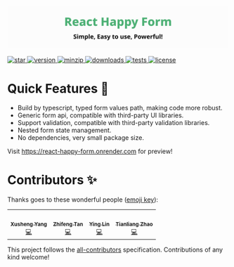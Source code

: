 ![title](media/repo-header.svg)

<a href="https://github.com/react-earth/react-happy-form" target="\_parent">
  <img alt="star" src="https://img.shields.io/github/stars/react-earth/react-happy-form.svg?style=social&label=Star" />
</a>
<a href="https://www.npmjs.com/package/react-happy-form" target="\_parent">
  <img src="https://img.shields.io/npm/v/react-happy-form" alt="version">
</a>
<a href="https://www.npmjs.com/package/react-happy-form" target="\_parent">
  <img alt="minzip" src="https://img.shields.io/bundlephobia/minzip/react-happy-form" />
</a>
<a href="https://www.npmjs.com/package/react-happy-form" target="\_parent">
  <img alt="downloads" src="https://img.shields.io/npm/dm/react-happy-form.svg" />
</a>
<a href="https://github.com/react-earth/react-happy-form" target="\_parent">
  <img alt="tests" src="https://img.shields.io/badge/ tests-unit & e2e-blueviolet" />
</a>
<a href="https://github.com/react-earth/react-happy-form" target="\_parent">
  <img alt="license" src="https://img.shields.io/npm/l/react-happy-form" />
</a>

# Quick Features 🥳

- Build by typescript, typed form values path, making code more robust.
- Generic form api, compatible with third-party UI libraries.
- Support validation, compatible with third-party validation libraries.
- Nested form state management.
- No dependencies, very small package size.

Visit https://react-happy-form.onrender.com for preview!

# Contributors ✨

Thanks goes to these wonderful people ([emoji key](https://allcontributors.org/docs/en/emoji-key)):

<!-- ALL-CONTRIBUTORS-LIST:START - Do not remove or modify this section -->
<!-- prettier-ignore-start -->
<!-- markdownlint-disable -->
<table>
  <tbody>
    <tr>
      <td align="center"><a href="https://github.com/godtail"><img src="https://avatars.githubusercontent.com/u/18417644?v=4?s=100" width="100px;" alt=""/><br /><sub><b>Xusheng Yang</b></sub></a><br /><a href="https://github.com/react-earth/react-happy-form/commits?author=godtail" title="Code">💻</a></td>
      <td align="center"><a href="https://www.yuque.com/7zf001"><img src="https://avatars.githubusercontent.com/u/24474049?v=4?s=100" width="100px;" alt=""/><br /><sub><b>Zhifeng Tan</b></sub></a><br /><a href="https://github.com/react-earth/react-happy-form/commits?author=7zf001" title="Code">💻</a></td>
      <td align="center"><a href="www.alvxing.live"><img src="https://avatars.githubusercontent.com/u/45528957?v=4?s=100" width="100px;" alt=""/><br /><sub><b>Ying Lin</b></sub></a><br /><a href="https://github.com/react-earth/react-happy-form/commits?author=linvinglor" title="Code">💻</a></td>
      <td align="center"><a href="https://github.com/zhaotiannice"><img src="https://avatars.githubusercontent.com/u/38771145?v=4?s=100" width="100px;" alt=""/><br /><sub><b>Tianliang Zhao</b></sub></a><br /><a href="https://github.com/react-earth/react-happy-form/commits?author=zhaotiannice" title="Code">💻</a></td>
    </tr>
  </tbody>
</table>

<!-- markdownlint-restore -->
<!-- prettier-ignore-end -->

<!-- ALL-CONTRIBUTORS-LIST:END -->

This project follows the [all-contributors](https://github.com/all-contributors/all-contributors) specification. Contributions of any kind welcome!
